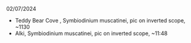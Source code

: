 02/07/2024
- Teddy Bear Cove , Symbiodinium muscatinei, pic on inverted scope, ~1130
- Alki, Symbiodinium muscatinei, pic on inverted scope, ~11:48 
